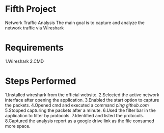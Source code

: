 # Fifth Project 
Network Traffic Analysis
The main goal is to capture and analyze the network traffic via Wireshark
# Requirements
1.Wireshark
2.CMD
# Steps Performed
1.Installed wireshark from the official website.
2.Selected the active network interface after opening the application.
3.Enabled the start option to capture the packets.
4.Opened cmd and executed a command *ping github.com*
5.Stopped capturing the packets after a minute.
6.Used the filter bar in the application to filter by protocols.
7.Identified and listed the protocols.
8.Captured the analysis report as a google drive link as the file consumed more space.
